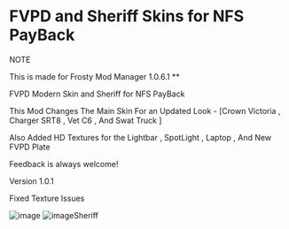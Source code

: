 # FVPD and Sheriff Skins for NFS PayBack

NOTE

 This is made for Frosty Mod Manager 1.0.6.1 **

 FVPD Modern Skin and Sheriff for NFS PayBack

This Mod Changes The Main Skin For an Updated Look - [Crown Victoria , Charger SRT8 , Vet C6 ,  And Swat Truck ]

Also Added HD Textures for the Lightbar , SpotLight , Laptop , And New FVPD Plate

Feedback is always welcome!

Version 1.0.1

Fixed Texture Issues 


![image](https://github.com/user-attachments/assets/1a3c699a-b43b-4477-a763-1c784ee95532)
![imageSheriff](https://github.com/user-attachments/assets/abc9aadb-969d-48c1-9b89-4f5d038d5145)
